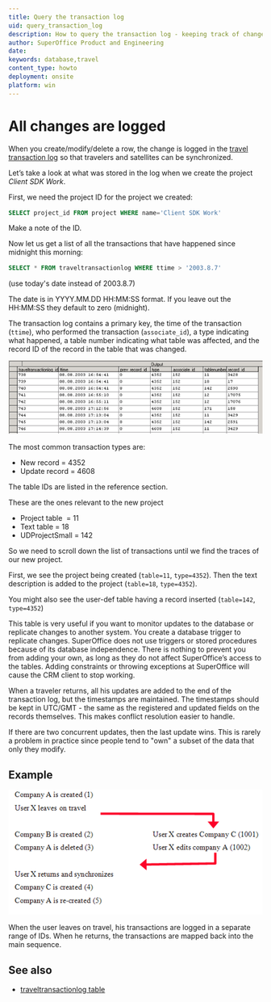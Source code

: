 ```yaml
---
title: Query the transaction log
uid: query_transaction_log
description: How to query the transaction log - keeping track of changes
author: SuperOffice Product and Engineering
date:
keywords: database,travel
content_type: howto
deployment: onsite
platform: win
---
```


# All changes are logged

When you create/modify/delete a row, the change is logged in the [travel transaction log][2] so that travelers and satellites can be synchronized.

Let’s take a look at what was stored in the log when we create the project *Client SDK Work*.

First, we need the project ID for the project we created:

```SQL
SELECT project_id FROM project WHERE name='Client SDK Work'
```

Make a note of the ID.

Now let us get a list of all the transactions that have happened since midnight this morning:

```SQL
SELECT * FROM traveltransactionlog WHERE ttime > '2003.8.7'
```

(use today's date instead of 2003.8.7)

The date is in YYYY.MM.DD HH:MM:SS format. If you leave out the HH:MM:SS they default to zero (midnight).

The transaction log contains a primary key, the time of the transaction (`ttime`), who performed the transaction (`associate_id`), a type indicating what happened, a table number indicating what table was affected, and the record ID of the record in the table that was changed.

![x][img1]

The most common transaction types are:

* New record = 4352
* Update record = 4608

The table IDs are listed in the reference section.

These are the ones relevant to the new project

* Project table  = 11
* Text table = 18
* UDProjectSmall = 142

So we need to scroll down the list of transactions until we find the traces of our new project.

First, we see the project being created (`table=11`, `type=4352`). Then the text description is added to the project (`table=18`, `type=4352`).

You might also see the user-def table having a record inserted (`table=142`, `type=4352`)

This table is very useful if you want to monitor updates to the database or replicate changes to another system. You create a database trigger to replicate changes. SuperOffice does not use triggers or stored procedures because of its database independence. There is nothing to prevent you from adding your own, as long as they do not affect SuperOffice’s access to the tables. Adding constraints or throwing exceptions at SuperOffice will cause the CRM client to stop working.

When a traveler returns, all his updates are added to the end of the transaction log, but the timestamps are maintained. The timestamps should be kept in UTC/GMT - the same as the registered and updated fields on the records themselves. This makes conflict resolution easier to handle.

If there are two concurrent updates, then the last update wins. This is rarely a problem in practice since people tend to "own" a subset of the data that only they modify.

## Example

![x][img2]

When the user leaves on travel, his transactions are logged in a separate range of IDs. When he returns, the transactions are mapped back into the main sequence.

## See also

* [traveltransactionlog table][1]

<!-- Referenced links -->
[1]: ../tables/traveltransactionlog.md
[2]: index.md

<!-- Referenced images -->
[img1]: media/transactionlog.png
[img2]: media/screencap3.png
